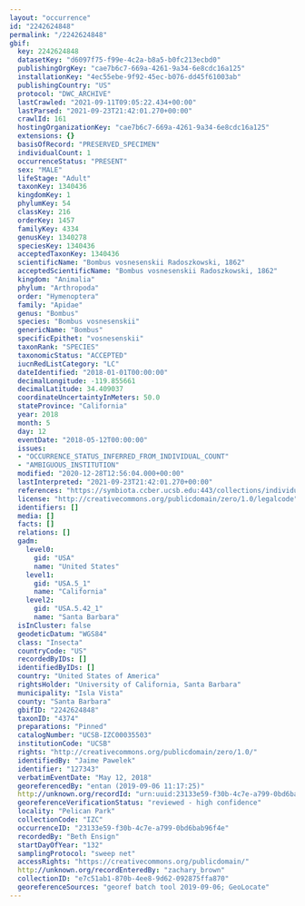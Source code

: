 ```yaml
---
layout: "occurrence"
id: "2242624848"
permalink: "/2242624848"
gbif:
  key: 2242624848
  datasetKey: "d6097f75-f99e-4c2a-b8a5-b0fc213ecbd0"
  publishingOrgKey: "cae7b6c7-669a-4261-9a34-6e8cdc16a125"
  installationKey: "4ec55ebe-9f92-45ec-b076-dd45f61003ab"
  publishingCountry: "US"
  protocol: "DWC_ARCHIVE"
  lastCrawled: "2021-09-11T09:05:22.434+00:00"
  lastParsed: "2021-09-23T21:42:01.270+00:00"
  crawlId: 161
  hostingOrganizationKey: "cae7b6c7-669a-4261-9a34-6e8cdc16a125"
  extensions: {}
  basisOfRecord: "PRESERVED_SPECIMEN"
  individualCount: 1
  occurrenceStatus: "PRESENT"
  sex: "MALE"
  lifeStage: "Adult"
  taxonKey: 1340436
  kingdomKey: 1
  phylumKey: 54
  classKey: 216
  orderKey: 1457
  familyKey: 4334
  genusKey: 1340278
  speciesKey: 1340436
  acceptedTaxonKey: 1340436
  scientificName: "Bombus vosnesenskii Radoszkowski, 1862"
  acceptedScientificName: "Bombus vosnesenskii Radoszkowski, 1862"
  kingdom: "Animalia"
  phylum: "Arthropoda"
  order: "Hymenoptera"
  family: "Apidae"
  genus: "Bombus"
  species: "Bombus vosnesenskii"
  genericName: "Bombus"
  specificEpithet: "vosnesenskii"
  taxonRank: "SPECIES"
  taxonomicStatus: "ACCEPTED"
  iucnRedListCategory: "LC"
  dateIdentified: "2018-01-01T00:00:00"
  decimalLongitude: -119.855661
  decimalLatitude: 34.409037
  coordinateUncertaintyInMeters: 50.0
  stateProvince: "California"
  year: 2018
  month: 5
  day: 12
  eventDate: "2018-05-12T00:00:00"
  issues:
  - "OCCURRENCE_STATUS_INFERRED_FROM_INDIVIDUAL_COUNT"
  - "AMBIGUOUS_INSTITUTION"
  modified: "2020-12-28T12:56:04.000+00:00"
  lastInterpreted: "2021-09-23T21:42:01.270+00:00"
  references: "https://symbiota.ccber.ucsb.edu:443/collections/individual/index.php?occid=127343"
  license: "http://creativecommons.org/publicdomain/zero/1.0/legalcode"
  identifiers: []
  media: []
  facts: []
  relations: []
  gadm:
    level0:
      gid: "USA"
      name: "United States"
    level1:
      gid: "USA.5_1"
      name: "California"
    level2:
      gid: "USA.5.42_1"
      name: "Santa Barbara"
  isInCluster: false
  geodeticDatum: "WGS84"
  class: "Insecta"
  countryCode: "US"
  recordedByIDs: []
  identifiedByIDs: []
  country: "United States of America"
  rightsHolder: "University of California, Santa Barbara"
  municipality: "Isla Vista"
  county: "Santa Barbara"
  gbifID: "2242624848"
  taxonID: "4374"
  preparations: "Pinned"
  catalogNumber: "UCSB-IZC00035503"
  institutionCode: "UCSB"
  rights: "http://creativecommons.org/publicdomain/zero/1.0/"
  identifiedBy: "Jaime Pawelek"
  identifier: "127343"
  verbatimEventDate: "May 12, 2018"
  georeferencedBy: "entan (2019-09-06 11:17:25)"
  http://unknown.org/recordId: "urn:uuid:23133e59-f30b-4c7e-a799-0bd6bab96f4e"
  georeferenceVerificationStatus: "reviewed - high confidence"
  locality: "Pelican Park"
  collectionCode: "IZC"
  occurrenceID: "23133e59-f30b-4c7e-a799-0bd6bab96f4e"
  recordedBy: "Beth Ensign"
  startDayOfYear: "132"
  samplingProtocol: "sweep net"
  accessRights: "https://creativecommons.org/publicdomain/"
  http://unknown.org/recordEnteredBy: "zachary_brown"
  collectionID: "e7c51ab1-870b-4ee8-9d62-092875ffa870"
  georeferenceSources: "georef batch tool 2019-09-06; GeoLocate"
---
```

